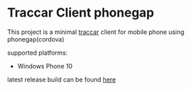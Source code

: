 # Traccar Client phonegap

This project is a minimal [traccar](https://traccar.org) client for mobile phone using phonegap(cordova)

supported platforms:
- Windows Phone 10

latest release build can be found [here](https://build.phonegap.com/apps/3760575/share)

